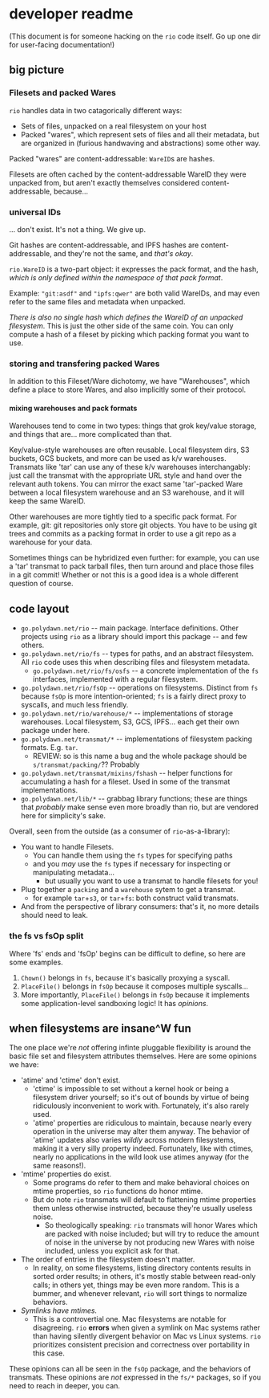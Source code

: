 developer readme
================

(This document is for someone hacking on the `rio` code itself.  Go up one dir for user-facing documentation!)



big picture
-----------

### Filesets and packed Wares

`rio` handles data in two catagorically different ways:

- Sets of files, unpacked on a real filesystem on your host
- Packed "wares", which represent sets of files and all their metadata, but are organized in (furious handwaving and abstractions) some other way.

Packed "wares" are content-addressable: `WareID`s are hashes.

Filesets are often cached by the content-addressable WareID they were unpacked from, but aren't exactly themselves considered content-addressable, because...

### universal IDs

... don't exist.  It's not a thing.  We give up.

Git hashes are content-addressable, and IPFS hashes are content-addressable, and they're not the same, and *that's okay*.

`rio.WareID` is a two-part object: it expresses the pack format, and the hash, *which is only defined within the namespace of that pack format*.

Example: `"git:asdf"` and `"ipfs:qwer"` are both valid WareIDs, and may even refer to the same files and metadata when unpacked.

*There is also no single hash which defines the WareID of an unpacked filesystem*.  This is just the other side of the same coin.
You can only compute a hash of a fileset by picking which packing format you want to use.

### storing and transfering packed Wares

In addition to this Fileset/Ware dichotomy, we have "Warehouses", which define a place to store Wares, and also implicitly some of their protocol.

#### mixing warehouses and pack formats

Warehouses tend to come in two types: things that grok key/value storage, and things that are... more complicated than that.

Key/value-style warehouses are often reusable.
Local filesystem dirs, S3 buckets, GCS buckets, and more can be used as k/v warehouses.
Transmats like 'tar' can use any of these k/v warehouses interchangably: just call the transmat with the appropriate URL style and hand over the relevant auth tokens.
You can mirror the exact same 'tar'-packed Ware between a local filesystem warehouse and an S3 warehouse, and it will keep the same WareID.

Other warehouses are more tightly tied to a specific pack format.
For example, git: git repositories only store git objects.  You have to be using git trees and commits as a packing format in order to use a git repo as a warehouse for your data.

Sometimes things can be hybridized even further: for example, you can use a 'tar' transmat to pack tarball files, then
turn around and place those files in a git commit!
Whether or not this is a good idea is a whole different question of course.



code layout
-----------

- `go.polydawn.net/rio` -- main package.  Interface definitions.  Other projects using `rio` as a library should import this package -- and few others.
- `go.polydawn.net/rio/fs` -- types for paths, and an abstract filesystem.  All `rio` code uses this when describing files and filesystem metadata.
  - `go.polydawn.net/rio/fs/osfs` -- a concrete implementation of the `fs` interfaces, implemented with a regular filesystem.
- `go.polydawn.net/rio/fsOp` -- operations on filesystems.  Distinct from `fs` because `fsOp` is more intention-oriented; `fs` is a fairly direct proxy to syscalls, and much less friendly.
- `go.polydawn.net/rio/warehouse/*` -- implementations of storage warehouses.  Local filesystem, S3, GCS, IPFS... each get their own package under here.
- `go.polydawn.net/transmat/*` -- implementations of filesystem packing formats.  E.g. `tar`.
  - REVIEW: so is this name a bug and the whole package should be `s/transmat/packing/`??  Probably
- `go.polydawn.net/transmat/mixins/fshash` -- helper functions for accumulating a hash for a fileset.  Used in some of the transmat implementations.
- `go.polydawn.net/lib/*` -- grabbag library functions; these are things that *probably* make sense even more broadly than rio, but are vendored here for simplicity's sake.

Overall, seen from the outside (as a consumer of `rio`-as-a-library):

- You want to handle Filesets.
  - You can handle them using the `fs` types for specifying paths
  - and you *may* use the `fs` types if necessary for inspecting or manipulating metadata...
    - but usually you want to use a transmat to handle filesets for you!
- Plug together a `packing` and a `warehouse` sytem to get a transmat.
  - for example `tar`+`s3`, or `tar`+`fs`: both construct valid transmats.
- And from the perspective of library consumers: that's it, no more details should need to leak.

### the fs vs fsOp split

Where 'fs' ends and 'fsOp' begins can be difficult to define, so here are some examples.

1. `Chown()` belongs in `fs`, because it's basically proxying a syscall.
2. `PlaceFile()` belongs in `fsOp` because it composes multiple syscalls...
3. More importantly, `PlaceFile()` belongs in `fsOp` because it implements some application-level sandboxing logic!  It has *opinions*.



when filesystems are insane^W fun
---------------------------------

The one place we're *not* offering infinte pluggable flexibility is around the basic file set and filesystem attributes themselves.
Here are some opinions we have:

- 'atime' and 'ctime' don't exist.
  - 'ctime' is impossible to set without a kernel hook or being a filesystem driver yourself; so it's out of bounds by virtue of being ridiculously inconvenient to work with.  Fortunately, it's also rarely used.
  - 'atime' properties are ridiculous to maintain, because nearly every operation in the universe may alter them anyway.  The behavior of 'atime' updates also varies *wildly* across modern filesystems, making it a very silly property indeed.  Fortunately, like with ctimes, nearly no applications in the wild look use atimes anyway (for the same reasons!).
- 'mtime' properties do exist.
  - Some programs do refer to them and make behavioral choices on mtime properties, so `rio` functions do honor mtime.
  - But do note `rio` transmats will default to flattening mtime properties them unless otherwise instructed, because they're usually useless noise.
    - So theologically speaking: `rio` transmats will honor Wares which are packed with noise included; but will try to reduce the amount of noise in the universe by not producing new Wares with noise included, unless you explicit ask for that.
- The order of entries in the filesystem doesn't matter.
  - In reality, on some filesystems, listing directory contents results in sorted order results; in others, it's mostly stable between read-only calls; in others yet, things may be even more random.  This is a bummer, and whenever relevant, `rio` will sort things to normalize behaviors.
- *Symlinks have mtimes.*
  - This is a controvertial one.  Mac filesystems are notable for disagreeing.  `rio` **errors** when given a symlink on Mac systems rather than having silently divergent behavior on Mac vs Linux systems.  `rio` prioritizes consistent precision and correctness over portability in this case.

These opinions can all be seen in the `fsOp` package, and the behaviors of transmats.
These opinions are *not* expressed in the `fs/*` packages, so if you need to reach in deeper, you can.
